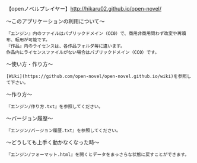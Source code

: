 
【openノベルプレイヤー】http://hikaru02.github.io/open-novel/


～このアプリケーションの利用について～

	『エンジン』内のファイルはパブリックドメイン（CC0）で、商用非商用問わず改変や再頒布、転用が可能です。
	『作品』内のライセンスは、各作品フォルダ毎に違います。
	作品内にライセンスファイルがない場合はパブリックドメイン（CC0）です。
	


～使い方・作り方～

	[Wiki](https://github.com/open-novel/open-novel.github.io/wiki)を参照して下さい。



～作り方～

	『エンジン/作り方.txt』を参照してください。
	


～バージョン履歴～

	『エンジン/バージョン履歴.txt』を参照してください。



～どうしても上手く動かなくなった時～

	『エンジン/フォーマット.html』を開くとデータをまっさらな状態に戻すことができます。

